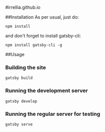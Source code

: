 #irrellia.github.io

##Installation
As per usual, just do:

`npm install`

and don't forget to install gatsby-cli:

`npm install gatsby-cli -g`

##Usage
### Building the site

`gatsby build`


### Running the development server

`gatsby develop`

### Running the regular server for testing

`gatsby serve`
